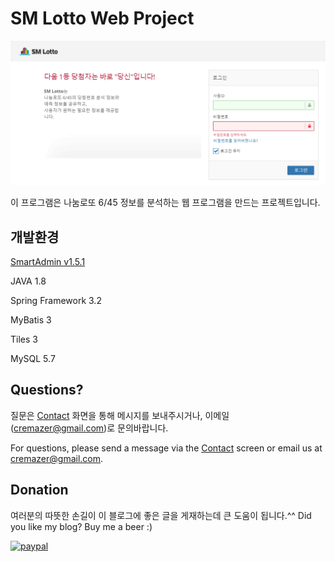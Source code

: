 # SM Lotto Web Project
![Cover Image](/about_smlotto.png)

이 프로그램은 나눔로또 6/45 정보를 분석하는 웹 프로그램을 만드는 프로젝트입니다.

## 개발환경

[SmartAdmin v1.5.1](https://github.com/kalichaudhary/SmartAdmin)
 
JAVA 1.8

Spring Framework 3.2

MyBatis 3

Tiles 3

MySQL 5.7



## Questions?

질문은 [Contact](https://cremazer.github.io/contact/) 화면을 통해 메시지를 보내주시거나, 이메일(cremazer@gmail.com)로 문의바랍니다.

For questions, please send a message via the [Contact](https://cremazer.github.io/contact/) screen or email us at cremazer@gmail.com.

## Donation

여러분의 따뜻한 손길이 이 블로그에 좋은 글을 게재하는데 큰 도움이 됩니다.^^
Did you like my blog? Buy me a beer :)

[![paypal](https://www.paypalobjects.com/en_US/i/btn/btn_donateCC_LG.gif)](https://www.paypal.com/cgi-bin/webscr?cmd=_s-xclick&hosted_button_id=WLBJ2P3HW5732)
